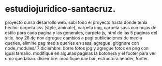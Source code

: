 # estudiojuridico-santacruz.
proyecto curso desarrollo web.
subi todo el proyecto hasta donde tenia hecho:
carpeta css (style, aminate),
carpeta img,
carpeta sass con hojas de estilo para cada pagina y las generales,
carpeta js,
html de las 5 paginas del sitio.
hoy 28 de nov agregue cambios a pagi publicaciones de media queries,
elimine pag media queries en sass,
agregue .gitignore con node_modules/
7 diciembre: borre fotos jpg y agregue fotos en png con igual tamaño. 
modifique en algunas paginas la botonera y el footer para ver cmo quedaban. 
diciembre: modifique nav bar, estructura header, footer.
